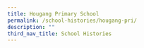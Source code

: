 ```yaml
---
title: Hougang Primary School
permalink: /school-histories/hougang-pri/
description: ""
third_nav_title: School Histories
---
```

